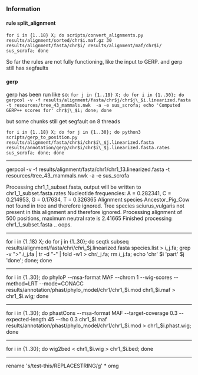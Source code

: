 ### Information

#### rule split_alignment
`for i in {1..18} X; do scripts/convert_alignments.py results/alignment/sorted/chr$i.maf.gz 30 results/alignment/fasta/chr$i/ results/alignment/maf/chr$i/ sus_scrofa; done`

So far the rules are not fully functioning, like the input to GERP. and gerp still has segfaults

#### gerp
gerp has been run like so:
`for j in {1..18} X; do for i in {1..30}; do gerpcol -v -f results/alignment/fasta/chr$j/chr$j\_$i.linearized.fasta -t resources/tree_43_mammals.nwk  -a -e sus_scrofa; echo 'Computed GERP++ scores for' chr$j\_$i; done; done`

but some chunks still get segfault on 8 threads

`for i in {1..18} X; do for j in {1..30}; do python3 scripts/gerp_to_position.py results/alignment/fasta/chr$i/chr$i\_$j.linearized.fasta results/annotation/gerp/chr$i/chr$i\_$j.linearized.fasta.rates sus_scrofa; done; done`

----

gerpcol -v -f results/alignment/fasta/chr1/chr1_13.linearized.fasta -t resources/tree_43_mammals.nwk  -a -e sus_scrofa

Processing chr1_1_subset.fasta, output will be written to chr1_1_subset.fasta.rates
Nucleotide frequencies:  A = 0.282341, C = 0.214953, G = 0.17634, T = 0.326365
Alignment species Ancestor_Pig_Cow not found in tree and therefore ignored.
Tree species sciurus_vulgaris not present in this alignment and therefore ignored.
Processing alignment of 500 positions, maximum neutral rate is 2.41665
Finished processing chr1_1_subset.fasta
.. oops. 

----

for i in {1..18} X; do for j in {1..30}; do seqtk subseq results/alignment/fasta/chr$i/chr$i\_$j.linearized.fasta species.list > $i\_$j.fa; grep -v ">" $i\_$j.fa | tr -d "-" | fold -w1 > chr$i\_$j.fa; rm $i\_$j.fa; echo 'chr' $i 'part' $j 'done'; done; done

---

for i in {1..30}; do phyloP --msa-format MAF --chrom 1 --wig-scores --method=LRT --mode=CONACC results/annotation/phast/phylo_model/chr1/chr1_$i.mod chr1_$i.maf > chr1_$i.wig; done

---

for i in {1..30}; do phastCons --msa-format MAF --target-coverage 0.3 --expected-length 45 --rho 0.3  chr1_$i.maf results/annotation/phast/phylo_model/chr1/chr1_$i.mod > chr1_$i.phast.wig; done

---

for i in {1..30}; do wig2bed < chr1_$i.wig > chr1_$i.bed; done

---

rename 's/test-this/REPLACESTRING/g' *
omg